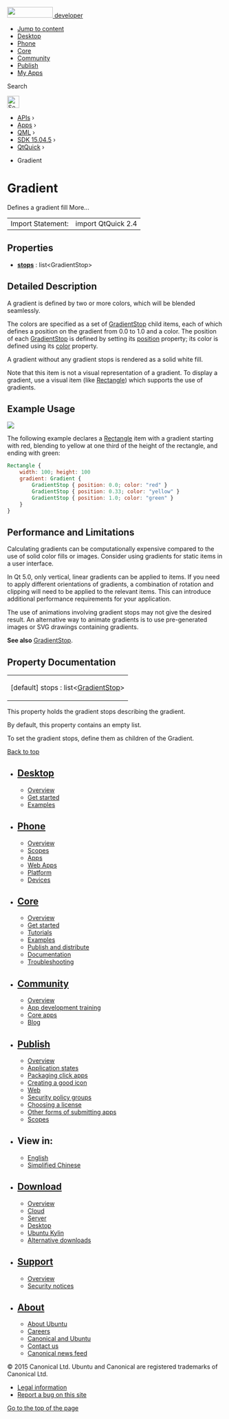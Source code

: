 <a href="https://developer.ubuntu.com/" class="logo-ubuntu"><img src="https://developer.ubuntu.com/assets/sites/ubuntu/latest/u/img/logos/logo-ubuntu-orange.svg" width="106" height="25" /> <span>developer</span></a>

-   [Jump to content](index.html#main-content)
-   [Desktop](https://developer.ubuntu.com/en/desktop/)
-   [Phone](https://developer.ubuntu.com/en/phone/)
-   [Core](https://developer.ubuntu.com/core)
-   [Community](https://developer.ubuntu.com/en/community/)
-   [Publish](https://developer.ubuntu.com/en/publish/)
-   [My Apps](https://myapps.developer.ubuntu.com/)

Search

<img src="https://developer.ubuntu.com/assets/sites/ubuntu/latest/u/img/search-white.svg" alt="Search" height="28" />

-   [APIs](../../../../index.html) ›
-   [Apps](../../../index.html) ›
-   [QML](../../index.html) ›
-   [SDK 15.04.5](../index.html) ›
-   [QtQuick](../QtQuick/index.html) ›

<!-- -->

-   Gradient

Gradient
========

<span class="subtitle"></span>
Defines a gradient fill More...

|                   |                    |
|-------------------|--------------------|
| Import Statement: | import QtQuick 2.4 |

<span id="properties"></span>
Properties
----------

-   ****[stops](index.html#stops-prop)**** : list&lt;GradientStop&gt;

<span id="details"></span>
Detailed Description
--------------------

A gradient is defined by two or more colors, which will be blended seamlessly.

The colors are specified as a set of [GradientStop](../QtQuick.GradientStop/index.html) child items, each of which defines a position on the gradient from 0.0 to 1.0 and a color. The position of each [GradientStop](../QtQuick.GradientStop/index.html) is defined by setting its [position](../QtQuick.GradientStop/index.html#position-prop) property; its color is defined using its [color](../QtQuick.GradientStop/index.html#color-prop) property.

A gradient without any gradient stops is rendered as a solid white fill.

Note that this item is not a visual representation of a gradient. To display a gradient, use a visual item (like [Rectangle](../QtQuick.Rectangle/index.html)) which supports the use of gradients.

<span id="example-usage"></span>
Example Usage
-------------

![](https://developer.ubuntu.com/static/devportal_uploaded/72eac74e-0961-47f9-be8d-ef2e3aa156f5-api/apps/qml/sdk-15.04.5/QtQuick.Gradient/images/qml-gradient.png)

The following example declares a [Rectangle](../QtQuick.Rectangle/index.html) item with a gradient starting with red, blending to yellow at one third of the height of the rectangle, and ending with green:

``` qml
Rectangle {
    width: 100; height: 100
    gradient: Gradient {
        GradientStop { position: 0.0; color: "red" }
        GradientStop { position: 0.33; color: "yellow" }
        GradientStop { position: 1.0; color: "green" }
    }
}
```

<span id="performance-and-limitations"></span>
Performance and Limitations
---------------------------

Calculating gradients can be computationally expensive compared to the use of solid color fills or images. Consider using gradients for static items in a user interface.

In Qt 5.0, only vertical, linear gradients can be applied to items. If you need to apply different orientations of gradients, a combination of rotation and clipping will need to be applied to the relevant items. This can introduce additional performance requirements for your application.

The use of animations involving gradient stops may not give the desired result. An alternative way to animate gradients is to use pre-generated images or SVG drawings containing gradients.

**See also** [GradientStop](../QtQuick.GradientStop/index.html).

Property Documentation
----------------------

<table>
<colgroup>
<col width="100%" />
</colgroup>
<tbody>
<tr class="odd">
<td><p><span id="stops-prop"></span><span class="qmldefault">[default] </span><span class="name">stops</span> : <span class="type">list</span>&lt;<span class="type"><a href="../QtQuick.GradientStop/index.html">GradientStop</a></span>&gt;</p></td>
</tr>
</tbody>
</table>

This property holds the gradient stops describing the gradient.

By default, this property contains an empty list.

To set the gradient stops, define them as children of the Gradient.

[Back to top](index.html#)

-   [Desktop](https://developer.ubuntu.com/en/desktop/)
    ---------------------------------------------------

    -   [Overview](https://developer.ubuntu.com/en/desktop/)
    -   [Get started](http://snapcraft.io/?utm_source=developer.ubuntu.com&utm_medium=devportal&utm_term=snaps%20snapcraft%20desktop&utm_content=menu&utm_campaign=duc_snappers)
    -   [Examples](https://github.com/ubuntu/snappy-playpen)

-   [Phone](https://developer.ubuntu.com/en/phone/)
    -----------------------------------------------

    -   [Overview](https://developer.ubuntu.com/en/phone/)
    -   [Scopes](https://developer.ubuntu.com/en/phone/scopes/)
    -   [Apps](https://developer.ubuntu.com/en/phone/apps/)
    -   [Web Apps](https://developer.ubuntu.com/en/phone/web/)
    -   [Platform](https://developer.ubuntu.com/en/phone/platform/)
    -   [Devices](https://developer.ubuntu.com/en/phone/devices/)

-   [Core](https://developer.ubuntu.com/core)
    -----------------------------------------

    -   [Overview](https://developer.ubuntu.com/core)
    -   [Get started](https://developer.ubuntu.com/core/get-started)
    -   [Tutorials](https://developer.ubuntu.com/core/tutorials)
    -   [Examples](https://developer.ubuntu.com/core/examples)
    -   [Publish and distribute](https://developer.ubuntu.com/core/publish-and-distribute)
    -   [Documentation](https://developer.ubuntu.com/core/documentation)
    -   [Troubleshooting](https://developer.ubuntu.com/core/troubleshooting)

-   [Community](https://developer.ubuntu.com/en/community/)
    -------------------------------------------------------

    -   [Overview](https://developer.ubuntu.com/en/community/)
    -   [App development training](https://developer.ubuntu.com/en/community/training/)
    -   [Core apps](https://developer.ubuntu.com/en/community/core-apps/)
    -   [Blog](https://developer.ubuntu.com/en/community/blog/)

-   [Publish](https://developer.ubuntu.com/en/publish/)
    ---------------------------------------------------

    -   [Overview](https://developer.ubuntu.com/en/publish/)
    -   [Application states](https://developer.ubuntu.com/en/publish/application-states/)
    -   [Packaging click apps](https://developer.ubuntu.com/en/publish/packaging-click-apps/)
    -   [Creating a good icon](https://developer.ubuntu.com/en/publish/creating-a-good-icon/)
    -   [Web](https://developer.ubuntu.com/en/publish/web/)
    -   [Security policy groups](https://developer.ubuntu.com/en/publish/security-policy-groups/)
    -   [Choosing a license](https://developer.ubuntu.com/en/publish/choosing-a-license/)
    -   [Other forms of submitting apps](https://developer.ubuntu.com/en/publish/other-forms-of-submitting-apps/)
    -   [Scopes](https://developer.ubuntu.com/en/publish/scopes/)

-   View in:
    --------

    -   [English](index.html "Change to language: English")
    -   [Simplified Chinese](index.html "Change to language: Simplified Chinese")

-   [Download](http://ubuntu.com/download/)
    ---------------------------------------

    -   [Overview](http://ubuntu.com/download)
    -   [Cloud](http://ubuntu.com/download/cloud)
    -   [Server](http://ubuntu.com/download/server)
    -   [Desktop](http://ubuntu.com/download/desktop)
    -   [Ubuntu Kylin](http://ubuntu.com/download/ubuntu-kylin)
    -   [Alternative downloads](http://ubuntu.com/download/alternative-downloads)

-   [Support](http://ubuntu.com/support/)
    -------------------------------------

    -   [Overview](http://ubuntu.com/support)
    -   [Security notices](http://www.ubuntu.com/usn/)

-   [About](http://ubuntu.com/about/)
    ---------------------------------

    -   [About Ubuntu](http://ubuntu.com/about/about-ubuntu)
    -   [Careers](http://www.canonical.com/careers)
    -   [Canonical and Ubuntu](http://ubuntu.com/about/canonical-and-ubuntu)
    -   [Contact us](http://ubuntu.com/about/contact-us)
    -   [Canonical news feed](http://insights.ubuntu.com/feed/)

© 2015 Canonical Ltd. Ubuntu and Canonical are registered trademarks of Canonical Ltd.

-   [Legal information](http://www.ubuntu.com/legal)
-   [Report a bug on this site](https://bugs.launchpad.net/developer-ubuntu-com/)

<span class="accessibility-aid">[Go to the top of the page](index.html#)</span>

